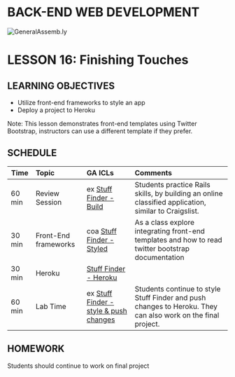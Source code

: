 BACK-END WEB DEVELOPMENT
============================

![GeneralAssemb.ly](https://github.com/generalassembly/ga-ruby-on-rails-for-devs/raw/master/images/ga.png "GeneralAssemb.ly")


LESSON 16: Finishing Touches
========


LEARNING OBJECTIVES
--------
*	Utilize front-end frameworks to style an app*	Deploy a project to Heroku
 
Note: This lesson demonstrates front-end templates using Twitter Bootstrap, instructors can use a different template if they prefer.


SCHEDULE
--------

| Time        | Topic| GA ICLs| Comments |
| ------------- |:-------------|:-------------------|:-------------------|
| 60 min | Review Session| ex [Stuff Finder - Build](exercises/) |Students practice Rails skills, by building an online classified application, similar to Craigslist. | 
| 30 min | Front-End frameworks| coa [Stuff Finder - Styled](code_alongs) | As a class explore integrating front-end templates and how to read twitter bootstrap documentation | 
| 30 min | Heroku |[Stuff Finder - Heroku](code_alongs) | | 
| 60 min | Lab Time | ex [Stuff Finder - style & push changes](exercises/) | Students continue to style Stuff Finder and push changes to Heroku. They can also work on the final project.| 


HOMEWORK
--------

Students should continue to work on final project

